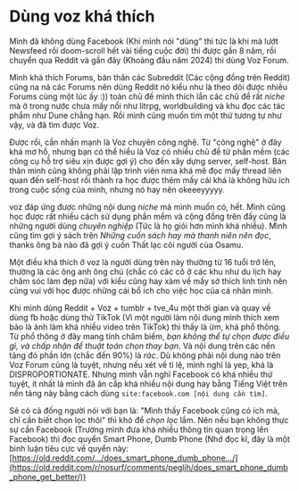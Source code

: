 # Dùng voz khá thích

Mình đã không dùng Facebook (Khi mình nói "dùng" thì tức là khi mà lướt Newsfeed rồi doom-scroll hết vài tiếng cuộc đời) thì được gần 8 năm, rồi chuyển qua Reddit và gần đây (Khoảng đầu năm 2024) thì dùng Voz Forum.

Mình khá thích Forums, bản thân các Subreddit (Các cộng đồng trên Reddit) cũng na ná các Forums nên dùng Reddit nó kiểu như là theo dõi được nhiều Forums cùng một lúc ấy :)) toàn chủ đề mình thích lẫn các chủ đề rất _niche_ mà ở trong nước chưa mấy nổi như litrpg, worldbuilding và khu đọc các tác phẩm như Dune chẳng hạn. Rồi mình cũng muốn tìm một thứ tương tự như vậy, và đã tìm được Voz.

Được rồi, cần nhấn mạnh là Voz chuyên công nghệ. Từ "công nghệ" ở đây khá mơ hồ, nhưng bạn có thể hiểu là Voz có nhiều chủ đề từ phần mềm (các công cụ hỗ trợ siêu xịn được gợi ý) cho đến xây dựng server, self-host. Bản thân mình cũng không phải lập trình viên nma khá mê đọc mấy thread liên quan đến self-host rồi thành ra học được thêm mấy cái khá là không hữu ích trong cuộc sống của mình, nhưng nó hay nên okeeeyyyyy.

voz đáp ứng được những nội dung _niche_ mà mình muốn có, hết. Mình cũng học được rất nhiều cách sử dụng phần mềm và cộng đồng trên đấy cũng là những người dùng _chuyên nghiệp_ (Tức là họ giỏi hơn mình khá nhiều). Mình cũng tìm gợi ý sách trên _Những cuốn sách hay mà thanh niên nên đọc_, thanks ông bà nào đã gợi ý cuốn Thất lạc cõi người của Osamu.

Một điều khá thích ở voz là người dùng trên này thường từ 16 tuổi trở lên, thường là các ông anh ông chú (chắc có các cô ở các khu như du lịch hay chăm sóc làm đẹp nữa) với kiểu cũng hay xàm về mấy sở thích linh tinh nên cũng vui với học được những cái bổ ích cho việc học của cá nhân mình.

Khi mình dùng Reddit + Voz + tumblr + tve_4u một thời gian và quay về dùng fb hoặc dùng thử TikTok (Vì một người làm nội dung mình thích xem bảo là ảnh làm khá nhiều video trên TikTok) thì thấy là ừm, khá phổ thông. Từ phổ thông ở đây mang tính châm biếm, _bạn không thể tự chọn được điều gì, và chấp nhận để thuật toán chọn thay bạn_. Và nội dung trên các nền tảng đó phần lớn (chắc đến 90%) là *rác*. Dù không phải nội dung nào trên Voz Forum cũng là tuyệt, nhưng nếu xét về tỉ lệ, mình nghĩ là yep, khá là DISPROPORTIONATE. Nhưng mình vẫn nghĩ Facebook có khá nhiều thứ tuyệt, ít nhất là mình đã ăn cắp khá nhiều nội dung hay bằng Tiếng Việt trên nền tảng này bằng cách dùng `site:facebook.com [nội dung cần tìm]`.

Sẽ có cả đống người nói với bạn là: "Mình thấy Facebook cũng có ích mà, chỉ cần biết chọn lọc thôi" thì khó để _chọn lọc_ lắm. Nên nếu bạn không thực sự cần Facebook (Trường mình đưa khá nhiều thông tin quan trọng lên Facebook) thì đọc quyển Smart Phone, Dumb Phone (Nhớ đọc kĩ, đây là một bình luận tiêu cực về quyển này: [https://old.reddit.com/.../does_smart_phone_dumb_phone.../](https://old.reddit.com/r/nosurf/comments/pegljh/does_smart_phone_dumb_phone_get_better/))